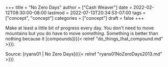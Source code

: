 +++
title = "No Zero Days"
author = ["Cash Weaver"]
date = 2022-02-12T08:30:00-08:00
lastmod = 2022-07-13T20:34:53-07:00
tags = ["concept", "concept"]
categories = ["concept"]
draft = false
+++

Make at least a little bit of progress every day. You don't need to move mountains but you do have to move _something_. Something is better than nothing because it [compounds]({{< relref "do_things_that_compound.md" >}}).

Source: [ryans01 | No Zero Days]({{< relref "ryans01NoZeroDays2013.md" >}})
